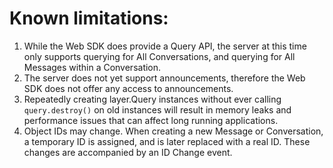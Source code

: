 # Known limitations:

1. While the Web SDK does provide a Query API, the server at this time only supports querying for All Conversations, and querying for All Messages within a Conversation.
2. The server does not yet support announcements, therefore the Web SDK does not offer any access to announcements.
3. Repeatedly creating layer.Query instances without ever calling `query.destroy()` on old instances will result in memory leaks and performance issues that can affect long running applications.
4. Object IDs may change.  When creating a new Message or Conversation, a temporary ID is assigned, and is later replaced with a real ID.  These changes are accompanied by an ID Change event.
